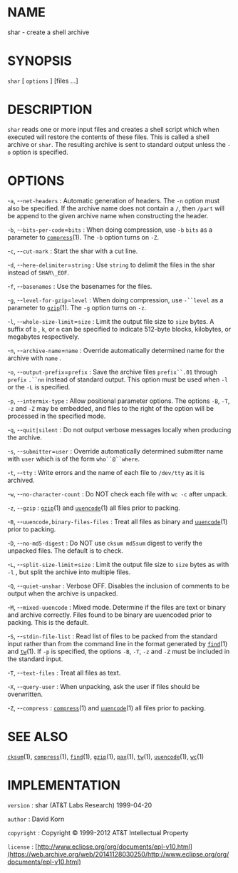 # NAME

shar - create a shell archive

# SYNOPSIS

`shar` \[ `options` \] \[files ...\]

# DESCRIPTION

`shar` reads one or more input files and creates a shell script which
when executed will restore the contents of these files. This is called a
shell archive or `shar`. The resulting archive is sent to standard
output unless the `-o` option is specified.

# OPTIONS

-`a`, --`net-headers`
:   Automatic generation of headers. The `-n` option must also
    be specified. If the archive name does not contain a `/`, then
    `/part` will be append to the given archive name when constructing
    the header.

-`b`, --`bits-per-code`=`bits`
:   When doing compression, use `-b` `bits` as a parameter to
    [`compress`](/web/20141128030250/http://www2.research.att.com/~astopen/man/man1/compress.html)(1).
    The `-b` option turns on `-Z`.

-`c`, --`cut-mark`
:   Start the shar with a cut line.

-`d`, --`here-delimiter`=`string`
:   Use `string` to delimit the files in the shar instead of
    `SHAR\_EOF`.

-`f`, --`basenames`
:   Use the basenames for the files.

-`g`, --`level-for-gzip`=`level`
:   When doing compression, use `-``level` as a parameter to
    [`gzip`](/web/20141128030250/http://www2.research.att.com/~astopen/man/man1/gzip.html)(1).
    The `-g` option turns on `-z`.

-`l`, --`whole-size-limit`=`size`
:   Limit the output file size to `size` bytes. A suffix of `b` ,
    `k`, or `m` can be specified to indicate 512-byte blocks,
    kilobytes, or megabytes respectively.

-`n`, --`archive-name`=`name`
:   Override automatically determined name for the archive with `name` .

-`o`, --`output-prefix`=`prefix`
:   Save the archive files `prefix``.01` through `prefix` `.``nn`
    instead of standard output. This option must be used when `-l` or
    the `-L` is specified.

-`p`, --`intermix-type`
:   Allow positional parameter options. The options `-B`, `-T`,
    `-z` and `-Z` may be embedded, and files to the right of the
    option will be processed in the specified mode.

-`q`, --`quit|silent`
:   Do not output verbose messages locally when producing the archive.

-`s`, --`submitter`=`user`
:   Override automatically determined submitter name with `user` which
    is of the form `who``@``where`.

-`t`, --`tty`
:   Write errors and the name of each file to `/dev/tty` as it
    is archived.

-`w`, --`no-character-count`
:   Do NOT check each file with `wc -c` after unpack.

-`z`, --`gzip`
:   [`gzip`](/web/20141128030250/http://www2.research.att.com/~astopen/man/man1/gzip.html)(1)
    and
    [`uuencode`](/web/20141128030250/http://www2.research.att.com/~astopen/man/man1/uuencode.html)(1)
    all files prior to packing.

-`B`, --`uuencode,binary-files-files`
:   Treat all files as binary and
    [`uuencode`](/web/20141128030250/http://www2.research.att.com/~astopen/man/man1/uuencode.html)(1)
    prior to packing.

-`D`, --`no-md5-digest`
:   Do NOT use `cksum md5sum` digest to verify the unpacked files. The
    default is to check.

-`L`, --`split-size-limit`=`size`
:   Limit the output file size to `size` bytes as with `-l` , but
    split the archive into multiple files.

-`Q`, --`quiet-unshar`
:   Verbose OFF. Disables the inclusion of comments to be output when
    the archive is unpacked.

-`M`, --`mixed-uuencode`
:   Mixed mode. Determine if the files are text or binary and archive
    correctly. Files found to be binary are uuencoded prior to packing.
    This is the default.

-`S`, --`stdin-file-list`
:   Read list of files to be packed from the standard input rather than
    from the command line in the format generated by
    [`find`](/web/20141128030250/http://www2.research.att.com/~astopen/man/man1/find.html)(1)
    and
    [`tw`](/web/20141128030250/http://www2.research.att.com/~astopen/man/man1/tw.html)(1).
    If `-p` is specified, the options `-B`, `-T`, `-z` and
    `-Z` must be included in the standard input.

-`T`, --`text-files`
:   Treat all files as text.

-`X`, --`query-user`
:   When unpacking, ask the user if files should be overwritten.

-`Z`, --`compress`
:   [`compress`](/web/20141128030250/http://www2.research.att.com/~astopen/man/man1/compress.html)(1)
    and
    [`uuencode`](/web/20141128030250/http://www2.research.att.com/~astopen/man/man1/uuencode.html)(1)
    all files prior to packing.

# SEE ALSO

[`cksum`](/web/20141128030250/http://www2.research.att.com/~astopen/man/man1/cksum.html)(1),
[`compress`](/web/20141128030250/http://www2.research.att.com/~astopen/man/man1/compress.html)(1),
[`find`](/web/20141128030250/http://www2.research.att.com/~astopen/man/man1/find.html)(1),
[`gzip`](/web/20141128030250/http://www2.research.att.com/~astopen/man/man1/gzip.html)(1),
[`pax`](/web/20141128030250/http://www2.research.att.com/~astopen/man/man1/pax.html)(1),
[`tw`](/web/20141128030250/http://www2.research.att.com/~astopen/man/man1/tw.html)(1),
[`uuencode`](/web/20141128030250/http://www2.research.att.com/~astopen/man/man1/uuencode.html)(1),
[`wc`](/web/20141128030250/http://www2.research.att.com/~astopen/man/man1/wc.html)(1)

# IMPLEMENTATION

`version`
:   shar (AT&T Labs Research) 1999-04-20

`author`
:   David Korn

`copyright`
:   Copyright © 1999-2012 AT&T Intellectual Property

`license`
:   [http://www.eclipse.org/org/documents/epl-v10.html](https://web.archive.org/web/20141128030250/http://www.eclipse.org/org/documents/epl-v10.html)


